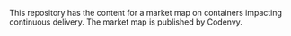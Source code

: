 This repository has the content for a market map on containers impacting continuous delivery. The market map is published by Codenvy.
